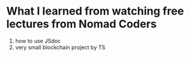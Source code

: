 # What I learned from watching free lectures from Nomad Coders

1. how to use JSdoc
2. very small blockchain project by TS

